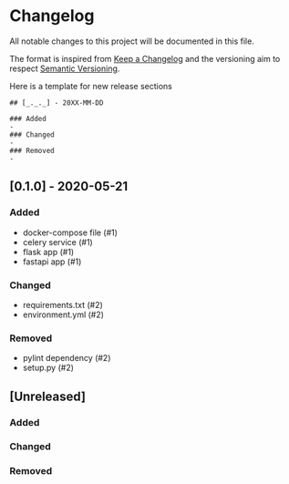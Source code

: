 # Changelog
All notable changes to this project will be documented in this file.

The format is inspired from [Keep a Changelog](http://keepachangelog.com/en/1.0.0/)
and the versioning aim to respect [Semantic Versioning](http://semver.org/spec/v2.0.0.html).

Here is a template for new release sections

```
## [_._._] - 20XX-MM-DD

### Added
-
### Changed
-
### Removed
-
```
## [0.1.0] - 2020-05-21

### Added
- docker-compose file (#1)
- celery service (#1)
- flask app (#1)
- fastapi app (#1)

### Changed
- requirements.txt (#2)
- environment.yml (#2)

### Removed
- pylint dependency (#2)
- setup.py (#2)

## [Unreleased]

### Added


### Changed


### Removed
